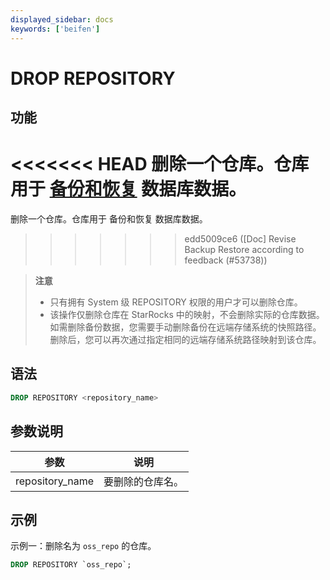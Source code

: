 ```yaml
---
displayed_sidebar: docs
keywords: ['beifen']
---
```


# DROP REPOSITORY

## 功能

<<<<<<< HEAD
删除一个仓库。仓库用于 [备份和恢复](../../../administration/management/Backup_and_restore.md) 数据库数据。
=======
删除一个仓库。仓库用于 备份和恢复 数据库数据。
>>>>>>> edd5009ce6 ([Doc] Revise Backup Restore according to feedback (#53738))

> **注意**
>
> - 只有拥有 System 级 REPOSITORY 权限的用户才可以删除仓库。
> - 该操作仅删除仓库在 StarRocks 中的映射，不会删除实际的仓库数据。如需删除备份数据，您需要手动删除备份在远端存储系统的快照路径。删除后，您可以再次通过指定相同的远端存储系统路径映射到该仓库。

## 语法

```SQL
DROP REPOSITORY <repository_name>
```

## 参数说明

| **参数**        | **说明**         |
| --------------- | ---------------- |
| repository_name | 要删除的仓库名。 |

## 示例

示例一：删除名为 `oss_repo` 的仓库。

```SQL
DROP REPOSITORY `oss_repo`;
```
